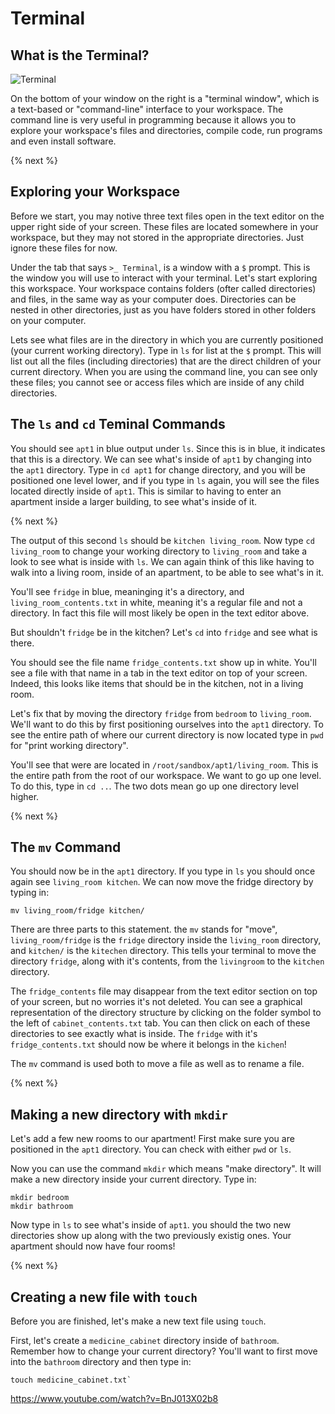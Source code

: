 # Terminal

## What is the Terminal?

![Terminal](http://labs.cs50nestm.net/terminal.gif)

On the bottom of your window on the right is a "terminal window", which is a text-based or "command-line" interface to your workspace. The command line is very useful in programming because it allows you to explore your workspace's files and directories, compile code, run programs and even install software. 

{% next %}

## Exploring your Workspace

Before we start, you may notive three text files open in the text editor on the upper right side of your screen. These files are located somewhere in your workspace, but they may not stored in the appropriate directories. Just ignore these files for now.

Under the tab that says `>_ Terminal`, is a window with a `$` prompt. This is the window you will use to interact with your terminal. Let's start exploring this workspace. Your workspace contains folders (ofter called directories) and files, in the same way as your computer does. Directories can be nested in other directories, just as you have folders stored in other folders on your computer.

Lets see what files are in the directory in which you are currently positioned (your current working directory). Type in `ls` for list at the `$` prompt. This will list out all the files (including directories) that are the direct children of your current directory. When you are using the command line, you can see only these files; you cannot see or access files which are inside of any child directories. 

## The `ls` and `cd` Teminal Commands

You should see `apt1` in blue output under `ls`. Since this is in blue, it indicates that this is a directory. We can see what's inside of `apt1` by changing into the `apt1` directory. Type in `cd apt1` for change directory, and you will be positioned one level lower, and if you type in `ls` again, you will see the files located directly inside of `apt1`. This is similar to having to enter an apartment inside a larger building, to see what's inside of it.

{% next %}

The output of this second `ls` should be `kitchen living_room`. Now type `cd living_room` to change your working directory to `living_room` and take a look to see what is inside with `ls`. We can again think of this like having to walk into a living room, inside of an apartment, to be able to see what's in it.

You'll see `fridge` in blue, meaninging it's a directory, and `living_room_contents.txt` in white, meaning it's a regular file and not a directory. In fact this file will most likely be open in the text editor above.

But shouldn't `fridge` be in the kitchen? Let's `cd` into `fridge` and see what is there. 

You should see the file name `fridge_contents.txt` show up in white. You'll see a file with that name in a tab in the text editor on top of your screen. Indeed, this looks like items that should be in the kitchen, not in a living room.

Let's fix that by moving the directory `fridge` from `bedroom` to `living_room`. We'll want to do this by first positioning ourselves into the `apt1` directory. To see the entire path of where our current directory is now located type in `pwd` for "print working directory".

You'll see that were are located in `/root/sandbox/apt1/living_room`. This is the entire path from the root of our workspace. We want to go up one level. To do this, type in `cd ..`. The two dots mean go up one directory level higher.

{% next %}

## The `mv` Command

You should now be in the `apt1` directory. If you type in `ls` you should once again see `living_room kitchen`. We can now move the fridge directory by typing in:

```
mv living_room/fridge kitchen/
```

There are three parts to this statement. the `mv` stands for "move", `living_room/fridge` is the `fridge` directory inside the `living_room` directory, and `kitchen/` is the `kitechen` directory. This tells your terminal to move the  directory `fridge`, along with it's contents, from the `livingroom` to the `kitchen` directory.

The `fridge_contents` file may disappear from the text editor section on top of your screen, but no worries it's not deleted. You can see a graphical representation of the directory structure by clicking on the folder symbol to the left of `cabinet_contents.txt` tab. You can then click on each of these directories to see exactly what is inside. The `fridge` with it's `fridge_contents.txt` should now be where it belongs in the `kichen`!

The `mv` command is used both to move a file as well as to rename a file.

{% next %}

## Making a new directory with `mkdir`

Let's add a few new rooms to our apartment! First make sure you are positioned in the `apt1` directory. You can check with either `pwd` or `ls`.

Now you can use the command `mkdir` which means "make directory". It will make a new directory inside your current directory. Type in:

```
mkdir bedroom
mkdir bathroom
```

Now type in `ls` to see what's inside of `apt1`. you should the two new directories show up along with the two previously existig ones. Your apartment should now have four rooms!

{% next %}

## Creating a new file with `touch`

Before you are finished, let's make a new text file using `touch`.

First, let's create a `medicine_cabinet` directory inside of `bathroom`. Remember how to change your current directory? You'll want to first move into the `bathroom` directory and then type in:

```
touch medicine_cabinet.txt`
```













https://www.youtube.com/watch?v=BnJ013X02b8





